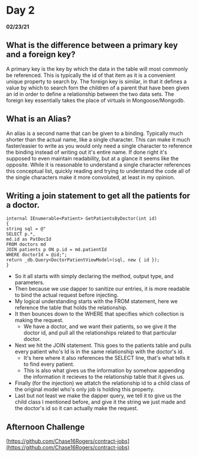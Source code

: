 # Day 2
__02/23/21__

## What is the difference between a primary key and a foreign key?

A primary key is the key by which the data in the table will most commonly be referenced. This is typically the id of that item as it is a convenient unique property to search by. The foreign key is similar, in that it defines a value by which to search forn the children of a parent that have been given an id in order to define a relationship between the two data sets. The foreign key essentially takes the place of virtuals in Mongoose/Mongodb.

## What is an Alias?

An alias is a second name that can be given to a binding. Typically much shorter than the actual name, like a single character. This can make it much faster/easier to write as you would only need a single character to reference the binding instead of writing out it's entire name. If done right it's supposed to even maintain readability, but at a glance it seems like the opposite. While it is reasonable to understand a single character references this conceptual list, quickly reading and trying to understand the code all of the single characters make it more convoluted, at least in my opinion.

## Writing a join statement to get all the patients for a doctor.

```
internal IEnumerable<Patient> GetPatientsByDoctor(int id)
{
string sql = @"
SELECT p.*,
md.id as PatDocId
FROM doctors md
JOIN patients p ON p.id = md.patientId
WHERE doctorId = @id;";
return _db.Query<DoctorPatientViewModel>(sql, new { id });
}
```
- So it all starts with simply declaring the method, output type, and parameters.
- Then because we use dapper to sanitize our entries, it is more readable to bind the actual request before injecting.
- My logical understanding starts with the FROM statement, here we reference the table that holds the relationship.
- It then bounces down to the WHERE that specifies which collection is making the request. 
  - We have a doctor, and we want their patients, so we give it the doctor id, and pull all the relationships related to that particular doctor.
- Next we hit the JOIN statement. This goes to the patients table and pulls every patient who's Id is in the same relationship with the doctor's id.
  - It's here where it also references the SELECT line, that's what tells it to find every patient.
  - This is also what gives us the information by somehow appending the information it recieves to the relationship table that it gives us.
- Finally (for the injection) we attatch the relationship id to a child class of the original model who's only job is holding this property.
- Last but not least we make the dapper query, we tell it to give us the child class I mentioned before, and give it the string we just made and the doctor's id so it can actually make the request. 
## Afternoon Challenge

[https://github.com/Chase16Rogers/contract-jobs](https://github.com/Chase16Rogers/contract-jobs)
